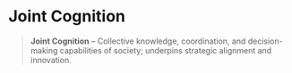 # Joint Cognition

> **Joint Cognition** – Collective knowledge, coordination, and decision-making capabilities of society; underpins strategic alignment and innovation.
